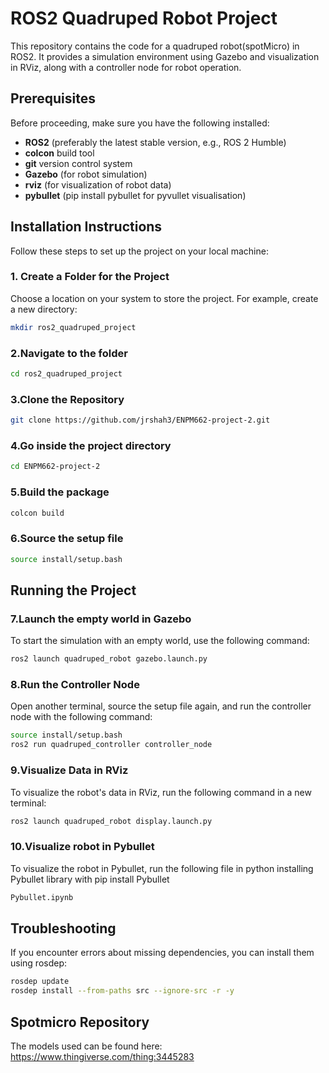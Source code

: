 # ROS2 Quadruped Robot Project

This repository contains the code for a quadruped robot(spotMicro) in ROS2. It provides a simulation environment using Gazebo and visualization in RViz, along with a controller node for robot operation.

## Prerequisites

Before proceeding, make sure you have the following installed:

- **ROS2** (preferably the latest stable version, e.g., ROS 2 Humble)
- **colcon** build tool
- **git** version control system
- **Gazebo** (for robot simulation)
- **rviz** (for visualization of robot data)
- **pybullet** (pip install pybullet for pyvullet visualisation)

## Installation Instructions

Follow these steps to set up the project on your local machine:

### 1. Create a Folder for the Project

Choose a location on your system to store the project. For example, create a new directory:

```bash
mkdir ros2_quadruped_project
```

### 2.Navigate to the folder

```bash
cd ros2_quadruped_project
```
### 3.Clone the Repository

```bash
git clone https://github.com/jrshah3/ENPM662-project-2.git
```
### 4.Go inside the project directory

```bash
cd ENPM662-project-2
```

### 5.Build the package

```bash
colcon build
```


### 6.Source the setup file

```bash
source install/setup.bash
```

## Running the Project


### 7.Launch the empty world in Gazebo
To start the simulation with an empty world, use the following command:
```bash
ros2 launch quadruped_robot gazebo.launch.py
```

### 8.Run the Controller Node
Open another terminal, source the setup file again, and run the controller node with the following command:
```bash
source install/setup.bash
ros2 run quadruped_controller controller_node
```
### 9.Visualize Data in RViz
To visualize the robot's data in RViz, run the following command in a new terminal:
```bash
ros2 launch quadruped_robot display.launch.py
```
### 10.Visualize robot in Pybullet
To visualize the robot in Pybullet, run the following file in python installing Pybullet library with pip install Pybullet
```bash
Pybullet.ipynb
```
## Troubleshooting
If you encounter errors about missing dependencies, you can install them using rosdep:
```bash
rosdep update
rosdep install --from-paths src --ignore-src -r -y
```

## Spotmicro Repository

The models used can be found here: https://www.thingiverse.com/thing:3445283





